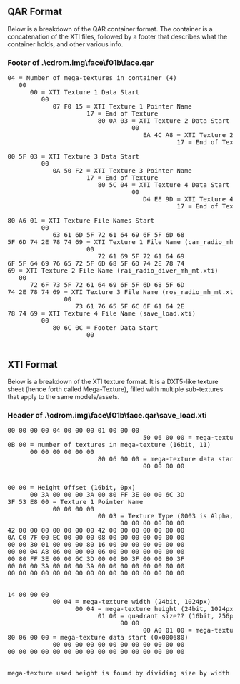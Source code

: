 ## QAR Format

Below is a breakdown of the QAR container format. The container is a concatenation of the XTI files, followed by a footer that describes what the container holds, and other various info.

### Footer of .\cdrom.img\face\f01b\face.qar

<pre>
04 = Number of mega-textures in container (4) 
   00 
      00 = XTI Texture 1 Data Start 
         00 
            07 F0 15 = XTI Texture 1 Pointer Name 
                     17 = End of Texture 
                        80 0A 03 = XTI Texture 2 Data Start 
                                 00 
                                    EA 4C A8 = XTI Texture 2 Pointer Name 
                                             17 = End of Texture 
 
00 5F 03 = XTI Texture 3 Data Start 
         00 
            0A 50 F2 = XTI Texture 3 Pointer Name 
                     17 = End of Texture 
                        80 5C 04 = XTI Texture 4 Data Start 
                                 00 
                                    D4 EE 9D = XTI Texture 4 Pointer Name 
                                             17 = End of Texture 
 
80 A6 01 = XTI Texture File Names Start 
         00 
            63 61 6D 5F 72 61 64 69 6F 5F 6D 68 
5F 6D 74 2E 78 74 69 = XTI Texture 1 File Name (cam_radio_mh_mt.xti) 
                     00 
                        72 61 69 5F 72 61 64 69 
6F 5F 64 69 76 65 72 5F 6D 68 5F 6D 74 2E 78 74 
69 = XTI Texture 2 File Name (rai_radio_diver_mh_mt.xti) 
   00 
      72 6F 73 5F 72 61 64 69 6F 5F 6D 68 5F 6D 
74 2E 78 74 69 = XTI Texture 3 File Name (ros_radio_mh_mt.xti) 
               00 
                  73 61 76 65 5F 6C 6F 61 64 2E 
78 74 69 = XTI Texture 4 File Name (save_load.xti) 
         00 
            80 6C 0C = Footer Data Start 
                     00 
 
</pre>
## XTI Format

Below is a breakdown of the XTI texture format. It is a DXT5-like texture sheet (hence forth called Mega-Texture), filled with multiple sub-textures that apply to the same models/assets.

### Header of .\cdrom.img\face\f01b\face.qar\save_load.xti

<pre>
00 00 00 00 04 00 00 00 01 00 00 00 
                                    50 06 00 00 = mega-texture metadata start (0x000650) 
0B 00 = number of textures in mega-texture (16bit, 11) 
      00 00 00 00 00 00 
                        80 06 00 00 = mega-texture data start (0x000680) 
                                    00 00 00 00 
 
 
00 00 = Height Offset (16bit, 0px) 
      00 3A 00 00 00 3A 00 80 FF 3E 00 00 6C 3D 
3F 53 E8 00 = Texture 1 Pointer Name 
            00 00 00 00 
                        00 03 = Texture Type (0003 is Alpha, 0000 has no Alpha) 
                              00 00 00 00 00 00 
42 00 00 00 00 00 00 00 42 00 00 00 00 00 00 00 
0A C0 7F 00 EC 00 00 00 08 00 00 00 00 00 00 00 
00 00 30 01 00 00 00 80 16 00 00 00 00 00 00 00 
00 00 04 A8 06 00 00 00 06 00 00 00 00 00 00 00 
00 80 FF 3E 00 00 6C 3D 00 00 80 3F 00 00 80 3F 
00 00 00 3A 00 00 00 3A 00 00 00 00 00 00 00 00 
00 00 00 00 00 00 00 00 00 00 00 00 00 00 00 00 


14 00 00 00 
            00 04 = mega-texture width (24bit, 1024px) 
                  00 04 = mega-texture height (24bit, 1024px) 
                        01 00 = quadrant size?? (16bit, 256px) 
                              00 00 
                                    00 A0 01 00 = mega-texture size (32bit, 106,496 Bytes) 
80 06 00 00 = mega-texture data start (0x000680) 
            00 00 00 00 00 00 00 00 00 00 00 00 
00 00 00 00 00 00 00 00 00 00 00 00 00 00 00 00 
 
 
mega-texture used height is found by dividing size by width (106,496 B / 1024px = 104px 
</pre>
